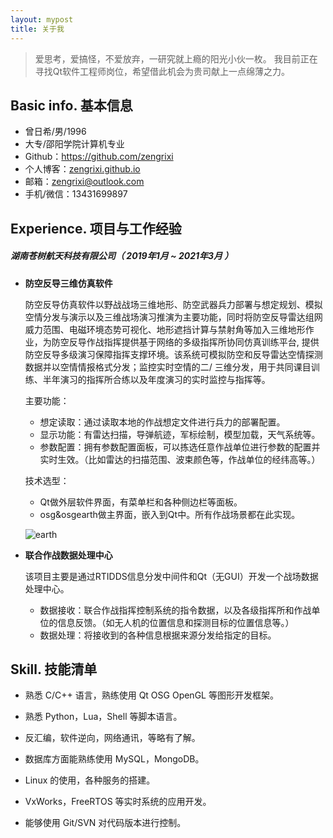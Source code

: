 ```yaml
---
layout: mypost
title: 关于我
---
```


> 爱思考，爱搞怪，不爱放弃，一研究就上瘾的阳光小伙一枚。
> 我目前正在寻找Qt软件工程师岗位，希望借此机会为贵司献上一点绵薄之力。

## Basic info. 基本信息

- 曾日希/男/1996
- 大专/邵阳学院计算机专业
- Github：https://github.com/zengrixi
- 个人博客：[zengrixi.github.io](zengrixi.github.io)
- 邮箱：zengrixi@outlook.com
- 手机/微信：13431699897

## Experience. 项目与工作经验

##### 湖南苍树航天科技有限公司（ 2019年1月 ~ 2021年3月 ）

- **防空反导三维仿真软件**

  防空反导仿真软件以野战战场三维地形、防空武器兵力部署与想定规划、模拟空情分发与演示以及三维战场演习推演为主要功能，同时将防空反导雷达组网威力范围、电磁环境态势可视化、地形遮挡计算与禁射角等加入三维地形作业，为防空反导作战指挥提供基于网络的多级指挥所协同仿真训练平台, 提供防空反导多级演习保障指挥支撑环境。该系统可模拟防空和反导雷达空情探测数据并以空情情报格式分发；监控实时空情的二/ 三维分发，用于共同课目训练、半年演习的指挥所合练以及年度演习的实时监控与指挥等。

  主要功能：

  * 想定读取：通过读取本地的作战想定文件进行兵力的部署配置。
  *  显示功能：有雷达扫描，导弹航迹，军标绘制，模型加载，天气系统等。
  * 参数配置：拥有参数配置面板，可以拣选任意作战单位进行参数的配置并实时生效。（比如雷达的扫描范围、波束颜色等，作战单位的经纬高等。）

  技术选型：

  * Qt做外层软件界面，有菜单栏和各种侧边栏等面板。
  * osg&osgearth做主界面，嵌入到Qt中。所有作战场景都在此实现。

  ![earth](https://zengrixi.github.io/static/img/rusume/earth.png)

- **联合作战数据处理中心**

  该项目主要是通过RTIDDS信息分发中间件和Qt（无GUI）开发一个战场数据处理中心。

  * 数据接收：联合作战指挥控制系统的指令数据，以及各级指挥所和作战单位的信息反馈。（如无人机的位置信息和探测目标的位置信息等。）
  * 数据处理：将接收到的各种信息根据来源分发给指定的目标。

## Skill. 技能清单

- 熟悉 C/C++ 语言，熟练使用 Qt OSG OpenGL 等图形开发框架。

- 熟悉 Python，Lua，Shell 等脚本语言。

- 反汇编，软件逆向，网络通讯，等略有了解。

- 数据库方面能熟练使用 MySQL，MongoDB。

- Linux 的使用，各种服务的搭建。

- VxWorks，FreeRTOS 等实时系统的应用开发。

- 能够使用 Git/SVN 对代码版本进行控制。


